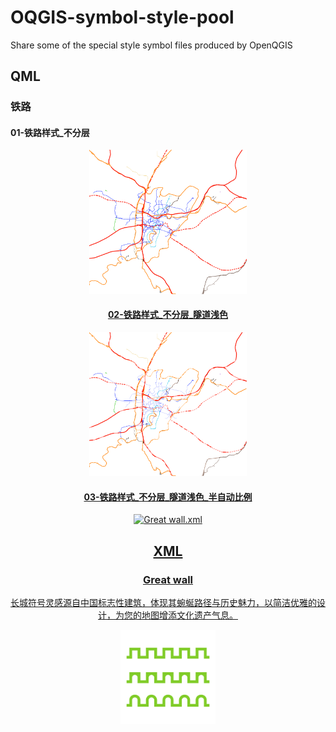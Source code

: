 # OQGIS-symbol-style-pool
Share some of the special style symbol files produced by OpenQGIS

## QML
### 铁路
#### 01-铁路样式_不分层

<div style="text-align: center;">
  <a href="https://github.com/OpenQGIS/OQGIS-symbol-style-pool/blob/main/QML/oData_railway/01-%E9%93%81%E8%B7%AF%E6%A0%B7%E5%BC%8F_%E4%B8%8D%E5%88%86%E5%B1%82.qml" target="_blank">
    <img src="https://github.com/OpenQGIS/OQGIS-symbol-style-pool/blob/main/QML/oData_railway/01-%E9%93%81%E8%B7%AF%E6%A0%B7%E5%BC%8F_%E4%B8%8D%E5%88%86%E5%B1%82.png" style="width: 50%;" title="Great wall.xml">

#### 02-铁路样式_不分层_隧道浅色

<div style="text-align: center;">
  <a href="https://github.com/OpenQGIS/OQGIS-symbol-style-pool/blob/main/QML/oData_railway/02-%E9%93%81%E8%B7%AF%E6%A0%B7%E5%BC%8F_%E4%B8%8D%E5%88%86%E5%B1%82_%E9%9A%A7%E9%81%93%E6%B5%85%E8%89%B2.qml" target="_blank">
    <img src="https://github.com/OpenQGIS/OQGIS-symbol-style-pool/blob/main/QML/oData_railway/02-%E9%93%81%E8%B7%AF%E6%A0%B7%E5%BC%8F_%E4%B8%8D%E5%88%86%E5%B1%82_%E9%9A%A7%E9%81%93%E6%B5%85%E8%89%B2.png" style="width: 50%;" title="Great wall.xml">

#### 03-铁路样式_不分层_隧道浅色_半自动比例

<div style="text-align: center;">
  <a href="https://github.com/OpenQGIS/OQGIS-symbol-style-pool/blob/main/QML/oData_railway/03-%E9%93%81%E8%B7%AF%E6%A0%B7%E5%BC%8F_%E4%B8%8D%E5%88%86%E5%B1%82_%E9%9A%A7%E9%81%93%E6%B5%85%E8%89%B2_%E5%8D%8A%E8%87%AA%E5%8A%A8%E6%AF%94%E4%BE%8B.qml" target="_blank">
    <img src="hhttps://github.com/OpenQGIS/OQGIS-symbol-style-pool/blob/main/QML/oData_railway/03-%E9%93%81%E8%B7%AF%E6%A0%B7%E5%BC%8F_%E4%B8%8D%E5%88%86%E5%B1%82_%E9%9A%A7%E9%81%93%E6%B5%85%E8%89%B2_%E5%8D%8A%E8%87%AA%E5%8A%A8%E6%AF%94%E4%BE%8B.png" style="width: 50%;" title="Great wall.xml">

## XML
### Great wall
长城符号灵感源自中国标志性建筑，体现其蜿蜒路径与历史魅力，以简洁优雅的设计，为您的地图增添文化遗产气息。
<div style="text-align: center;">
  <a href="https://github.com/OpenQGIS/OQGIS-symbol-style-pool/blob/main/XML/Great_wall/Great%20wall.xml" target="_blank">
    <img src="https://github.com/OpenQGIS/OQGIS-symbol-style-pool/blob/main/XML/Great_wall/Great%20wall.png" style="width: 30%;" title="Great wall.xml">
